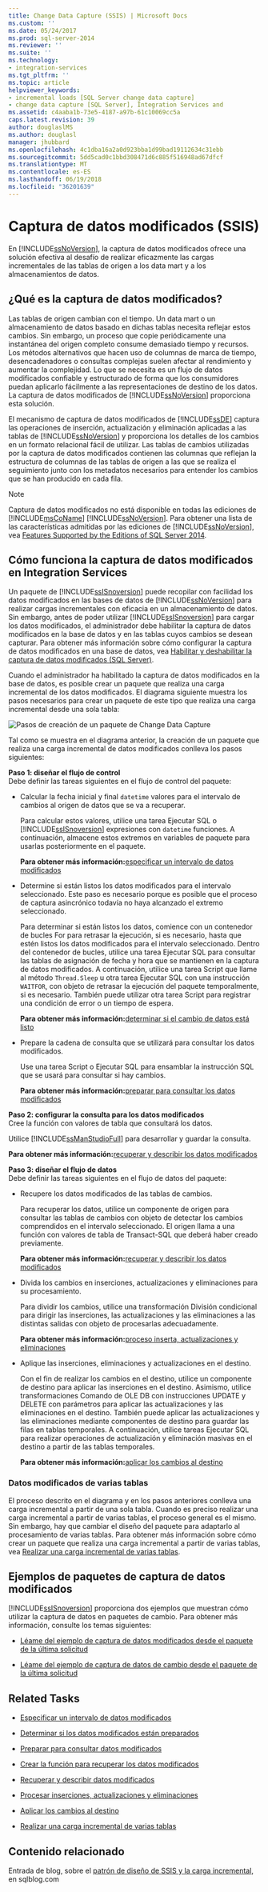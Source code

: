 ```yaml
---
title: Change Data Capture (SSIS) | Microsoft Docs
ms.custom: ''
ms.date: 05/24/2017
ms.prod: sql-server-2014
ms.reviewer: ''
ms.suite: ''
ms.technology:
- integration-services
ms.tgt_pltfrm: ''
ms.topic: article
helpviewer_keywords:
- incremental loads [SQL Server change data capture]
- change data capture [SQL Server], Integration Services and
ms.assetid: c4aaba1b-73e5-4187-a97b-61c10069cc5a
caps.latest.revision: 39
author: douglaslMS
ms.author: douglasl
manager: jhubbard
ms.openlocfilehash: 4c1dba16a2a0d923bba1d99bad19112634c31ebb
ms.sourcegitcommit: 5dd5cad0c1bbd308471d6c885f516948ad67dfcf
ms.translationtype: MT
ms.contentlocale: es-ES
ms.lasthandoff: 06/19/2018
ms.locfileid: "36201639"
---
```

# <a name="change-data-capture-ssis"></a>Captura de datos modificados (SSIS)
  En [!INCLUDE[ssNoVersion](../../../includes/ssnoversion-md.md)], la captura de datos modificados ofrece una solución efectiva al desafío de realizar eficazmente las cargas incrementales de las tablas de origen a los data mart y a los almacenamientos de datos.  
  
## <a name="what-is-change-data-capture"></a>¿Qué es la captura de datos modificados?  
 Las tablas de origen cambian con el tiempo. Un data mart o un almacenamiento de datos basado en dichas tablas necesita reflejar estos cambios. Sin embargo, un proceso que copie periódicamente una instantánea del origen completo consume demasiado tiempo y recursos. Los métodos alternativos que hacen uso de columnas de marca de tiempo, desencadenadores o consultas complejas suelen afectar al rendimiento y aumentar la complejidad. Lo que se necesita es un flujo de datos modificados confiable y estructurado de forma que los consumidores puedan aplicarlo fácilmente a las representaciones de destino de los datos. La captura de datos modificados de [!INCLUDE[ssNoVersion](../../../includes/ssnoversion-md.md)] proporciona esta solución.  
  
 El mecanismo de captura de datos modificados de [!INCLUDE[ssDE](../../includes/ssde-md.md)] captura las operaciones de inserción, actualización y eliminación aplicadas a las tablas de [!INCLUDE[ssNoVersion](../../../includes/ssnoversion-md.md)] y proporciona los detalles de los cambios en un formato relacional fácil de utilizar. Las tablas de cambios utilizadas por la captura de datos modificados contienen las columnas que reflejan la estructura de columnas de las tablas de origen a las que se realiza el seguimiento junto con los metadatos necesarios para entender los cambios que se han producido en cada fila.  
  
> [!NOTE]  
>  Captura de datos modificados no está disponible en todas las ediciones de [!INCLUDE[msCoName](../../includes/msconame-md.md)] [!INCLUDE[ssNoVersion](../../../includes/ssnoversion-md.md)]. Para obtener una lista de las características admitidas por las ediciones de [!INCLUDE[ssNoVersion](../../../includes/ssnoversion-md.md)], vea [Features Supported by the Editions of SQL Server 2014](../../getting-started/features-supported-by-the-editions-of-sql-server-2014.md).  
  
## <a name="how-change-data-capture-works-in-integration-services"></a>Cómo funciona la captura de datos modificados en Integration Services  
 Un paquete de [!INCLUDE[ssISnoversion](../../../includes/ssisnoversion-md.md)] puede recopilar con facilidad los datos modificados en las bases de datos de [!INCLUDE[ssNoVersion](../../../includes/ssnoversion-md.md)] para realizar cargas incrementales con eficacia en un almacenamiento de datos. Sin embargo, antes de poder utilizar [!INCLUDE[ssISnoversion](../../../includes/ssisnoversion-md.md)] para cargar los datos modificados, el administrador debe habilitar la captura de datos modificados en la base de datos y en las tablas cuyos cambios se desean capturar. Para obtener más información sobre cómo configurar la captura de datos modificados en una base de datos, vea [Habilitar y deshabilitar la captura de datos modificados &#40;SQL Server&#41;](../../relational-databases/track-changes/enable-and-disable-change-data-capture-sql-server.md).  
  
 Cuando el administrador ha habilitado la captura de datos modificados en la base de datos, es posible crear un paquete que realiza una carga incremental de los datos modificados. El diagrama siguiente muestra los pasos necesarios para crear un paquete de este tipo que realiza una carga incremental desde una sola tabla:  
  
 ![Pasos de creación de un paquete de Change Data Capture](../media/cdc-package-creation.gif "Change Data Capture Package Creation Steps")  
  
 Tal como se muestra en el diagrama anterior, la creación de un paquete que realiza una carga incremental de datos modificados conlleva los pasos siguientes:  
  
 **Paso 1: diseñar el flujo de control**  
 Debe definir las tareas siguientes en el flujo de control del paquete:  
  
-   Calcular la fecha inicial y final `datetime` valores para el intervalo de cambios al origen de datos que se va a recuperar.  
  
     Para calcular estos valores, utilice una tarea Ejecutar SQL o [!INCLUDE[ssISnoversion](../../../includes/ssisnoversion-md.md)] expresiones con `datetime` funciones. A continuación, almacene estos extremos en variables de paquete para usarlas posteriormente en el paquete.  
  
     **Para obtener más información:**[especificar un intervalo de datos modificados  ](specify-an-interval-of-change-data.md)  
  
-   Determine si están listos los datos modificados para el intervalo seleccionado. Este paso es necesario porque es posible que el proceso de captura asincrónico todavía no haya alcanzado el extremo seleccionado.  
  
     Para determinar si están listos los datos, comience con un contenedor de bucles For para retrasar la ejecución, si es necesario, hasta que estén listos los datos modificados para el intervalo seleccionado. Dentro del contenedor de bucles, utilice una tarea Ejecutar SQL para consultar las tablas de asignación de fecha y hora que se mantienen en la captura de datos modificados. A continuación, utilice una tarea Script que llame al método `Thread.Sleep` u otra tarea Ejecutar SQL con una instrucción `WAITFOR`, con objeto de retrasar la ejecución del paquete temporalmente, si es necesario. También puede utilizar otra tarea Script para registrar una condición de error o un tiempo de espera.  
  
     **Para obtener más información:**[determinar si el cambio de datos está listo  ](determine-whether-the-change-data-is-ready.md)  
  
-   Prepare la cadena de consulta que se utilizará para consultar los datos modificados.  
  
     Use una tarea Script o Ejecutar SQL para ensamblar la instrucción SQL que se usará para consultar si hay cambios.  
  
     **Para obtener más información:**[preparar para consultar los datos modificados  ](prepare-to-query-for-the-change-data.md)  
  
 **Paso 2: configurar la consulta para los datos modificados**  
 Cree la función con valores de tabla que consultará los datos.  
  
 Utilice [!INCLUDE[ssManStudioFull](../../includes/ssmanstudiofull-md.md)] para desarrollar y guardar la consulta.  
  
 **Para obtener más información:**[recuperar y describir los datos modificados  ](retrieve-and-understand-the-change-data.md)  
  
 **Paso 3: diseñar el flujo de datos**  
 Debe definir las tareas siguientes en el flujo de datos del paquete:  
  
-   Recupere los datos modificados de las tablas de cambios.  
  
     Para recuperar los datos, utilice un componente de origen para consultar las tablas de cambios con objeto de detectar los cambios comprendidos en el intervalo seleccionado. El origen llama a una función con valores de tabla de Transact-SQL que deberá haber creado previamente.  
  
     **Para obtener más información:**[recuperar y describir los datos modificados  ](retrieve-and-understand-the-change-data.md)  
  
-   Divida los cambios en inserciones, actualizaciones y eliminaciones para su procesamiento.  
  
     Para dividir los cambios, utilice una transformación División condicional para dirigir las inserciones, las actualizaciones y las eliminaciones a las distintas salidas con objeto de procesarlas adecuadamente.  
  
     **Para obtener más información:**[proceso inserta, actualizaciones y eliminaciones  ](process-inserts-updates-and-deletes.md)  
  
-   Aplique las inserciones, eliminaciones y actualizaciones en el destino.  
  
     Con el fin de realizar los cambios en el destino, utilice un componente de destino para aplicar las inserciones en el destino. Asimismo, utilice transformaciones Comando de OLE DB con instrucciones UPDATE y DELETE con parámetros para aplicar las actualizaciones y las eliminaciones en el destino. También puede aplicar las actualizaciones y las eliminaciones mediante componentes de destino para guardar las filas en tablas temporales. A continuación, utilice tareas Ejecutar SQL para realizar operaciones de actualización y eliminación masivas en el destino a partir de las tablas temporales.  
  
     **Para obtener más información:**[aplicar los cambios al destino  ](apply-the-changes-to-the-destination.md)  
  
### <a name="change-data-from-multiple-tables"></a>Datos modificados de varias tablas  
 El proceso descrito en el diagrama y en los pasos anteriores conlleva una carga incremental a partir de una sola tabla. Cuando es preciso realizar una carga incremental a partir de varias tablas, el proceso general es el mismo. Sin embargo, hay que cambiar el diseño del paquete para adaptarlo al procesamiento de varias tablas. Para obtener más información sobre cómo crear un paquete que realiza una carga incremental a partir de varias tablas, vea [Realizar una carga incremental de varias tablas](perform-an-incremental-load-of-multiple-tables.md).  
  
## <a name="samples-of-change-data-capture-packages"></a>Ejemplos de paquetes de captura de datos modificados  
 [!INCLUDE[ssISnoversion](../../../includes/ssisnoversion-md.md)] proporciona dos ejemplos que muestran cómo utilizar la captura de datos en paquetes de cambio. Para obtener más información, consulte los temas siguientes:  
  
-   [Léame del ejemplo de captura de datos modificados desde el paquete de la última solicitud](http://go.microsoft.com/fwlink/?LinkId=133507)  
  
-   [Léame del ejemplo de captura de datos de cambio desde el paquete de la última solicitud](http://go.microsoft.com/fwlink/?LinkId=133508)  
  
## <a name="related-tasks"></a>Related Tasks  
  
-   [Especificar un intervalo de datos modificados](specify-an-interval-of-change-data.md)  
  
-   [Determinar si los datos modificados están preparados](determine-whether-the-change-data-is-ready.md)  
  
-   [Preparar para consultar datos modificados](prepare-to-query-for-the-change-data.md)  
  
-   [Crear la función para recuperar los datos modificados](create-the-function-to-retrieve-the-change-data.md)  
  
-   [Recuperar y describir datos modificados](retrieve-and-understand-the-change-data.md)  
  
-   [Procesar inserciones, actualizaciones y eliminaciones](process-inserts-updates-and-deletes.md)  
  
-   [Aplicar los cambios al destino](apply-the-changes-to-the-destination.md)  
  
-   [Realizar una carga incremental de varias tablas](perform-an-incremental-load-of-multiple-tables.md)  
  
## <a name="related-content"></a>Contenido relacionado  
 Entrada de blog, sobre el [patrón de diseño de SSIS y la carga incremental](http://go.microsoft.com/fwlink/?LinkId=217679), en sqlblog.com  
  
  
